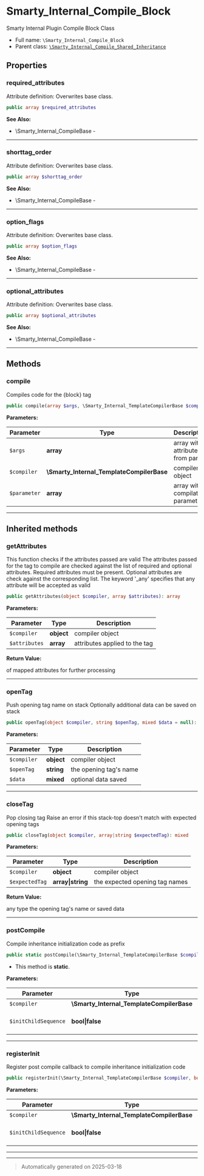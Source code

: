
# Smarty_Internal_Compile_Block

Smarty Internal Plugin Compile Block Class



* Full name: `\Smarty_Internal_Compile_Block`
* Parent class: [`\Smarty_Internal_Compile_Shared_Inheritance`](./Smarty_Internal_Compile_Shared_Inheritance.md)



## Properties


### required_attributes

Attribute definition: Overwrites base class.

```php
public array $required_attributes
```





**See Also:**

* \Smarty_Internal_CompileBase - 

***

### shorttag_order

Attribute definition: Overwrites base class.

```php
public array $shorttag_order
```





**See Also:**

* \Smarty_Internal_CompileBase - 

***

### option_flags

Attribute definition: Overwrites base class.

```php
public array $option_flags
```





**See Also:**

* \Smarty_Internal_CompileBase - 

***

### optional_attributes

Attribute definition: Overwrites base class.

```php
public array $optional_attributes
```





**See Also:**

* \Smarty_Internal_CompileBase - 

***

## Methods


### compile

Compiles code for the {block} tag

```php
public compile(array $args, \Smarty_Internal_TemplateCompilerBase $compiler, array $parameter): mixed
```








**Parameters:**

| Parameter | Type | Description |
|-----------|------|-------------|
| `$args` | **array** | array with attributes from parser |
| `$compiler` | **\Smarty_Internal_TemplateCompilerBase** | compiler object |
| `$parameter` | **array** | array with compilation parameter |





***


## Inherited methods


### getAttributes

This function checks if the attributes passed are valid
The attributes passed for the tag to compile are checked against the list of required and
optional attributes. Required attributes must be present. Optional attributes are check against
the corresponding list. The keyword '_any' specifies that any attribute will be accepted
as valid

```php
public getAttributes(object $compiler, array $attributes): array
```








**Parameters:**

| Parameter | Type | Description |
|-----------|------|-------------|
| `$compiler` | **object** | compiler object |
| `$attributes` | **array** | attributes applied to the tag |


**Return Value:**

of mapped attributes for further processing




***

### openTag

Push opening tag name on stack
Optionally additional data can be saved on stack

```php
public openTag(object $compiler, string $openTag, mixed $data = null): mixed
```








**Parameters:**

| Parameter | Type | Description |
|-----------|------|-------------|
| `$compiler` | **object** | compiler object |
| `$openTag` | **string** | the opening tag&#039;s name |
| `$data` | **mixed** | optional data saved |





***

### closeTag

Pop closing tag
Raise an error if this stack-top doesn't match with expected opening tags

```php
public closeTag(object $compiler, array|string $expectedTag): mixed
```








**Parameters:**

| Parameter | Type | Description |
|-----------|------|-------------|
| `$compiler` | **object** | compiler object |
| `$expectedTag` | **array&#124;string** | the expected opening tag names |


**Return Value:**

any type the opening tag's name or saved data




***

### postCompile

Compile inheritance initialization code as prefix

```php
public static postCompile(\Smarty_Internal_TemplateCompilerBase $compiler, bool|false $initChildSequence = false): mixed
```



* This method is **static**.




**Parameters:**

| Parameter | Type | Description |
|-----------|------|-------------|
| `$compiler` | **\Smarty_Internal_TemplateCompilerBase** |  |
| `$initChildSequence` | **bool&#124;false** | if true force child template |





***

### registerInit

Register post compile callback to compile inheritance initialization code

```php
public registerInit(\Smarty_Internal_TemplateCompilerBase $compiler, bool|false $initChildSequence = false): mixed
```








**Parameters:**

| Parameter | Type | Description |
|-----------|------|-------------|
| `$compiler` | **\Smarty_Internal_TemplateCompilerBase** |  |
| `$initChildSequence` | **bool&#124;false** | if true force child template |





***


***
> Automatically generated on 2025-03-18
